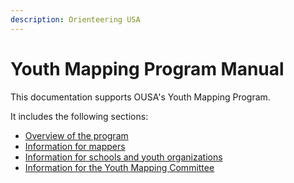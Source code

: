 ```yaml
---
description: Orienteering USA
---
```


# Youth Mapping Program Manual

This documentation supports OUSA's Youth Mapping Program.

It includes the following sections:

* [Overview of the program](the-youth-mapping-program/overview-of-the-program.md)
* [Information for mappers](for-mappers/contents-mapper-guidelines.md)
* [Information for schools and youth organizations](for-schools-and-youth-organizations/untitled.md)
* [Information for the Youth Mapping Committee](for-the-ymp-committee/untitled.md)

